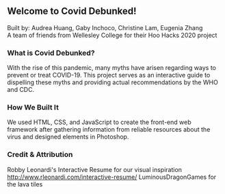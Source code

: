 ## Welcome to Covid Debunked!

Built by: Audrea Huang, Gaby Inchoco, Christine Lam, Eugenia Zhang <br/>
A team of friends from Wellesley College for their Hoo Hacks 2020 project

### What is Covid Debunked?

With the rise of this pandemic, many myths have arisen regarding ways to prevent or treat COVID-19. This project serves as an interactive guide to dispelling these myths and providing actual recommendations by the WHO and CDC.


### How We Built It

We used HTML, CSS, and JavaScript to create the front-end web framework after gathering information from reliable resources about the virus and designed elements in Photoshop.


### Credit & Attribution

Robby Leonardi's Interactive Resume for our visual inspiration http://www.rleonardi.com/interactive-resume/
LuminousDragonGames for the lava tiles
